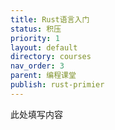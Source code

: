 ```yaml
---
title: Rust语言入门
status: 积压
priority: 1
layout: default
directory: courses
nav_order: 3
parent: 编程课堂
publish: rust-primier
---
```


此处填写内容